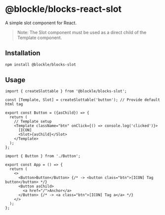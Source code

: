 # @blockle/blocks-react-slot

A simple slot component for React.

> Note: The Slot component must be used as a direct child of the Template component.

## Installation

```bash
npm install @blockle/blocks-slot
```

## Usage

```tsx
import { createSlottable } from '@blockle/blocks-slot';

const [Template, Slot] = createSlottable('button'); // Provide default html tag

export const Button = ({asChild}) => {
  return (
    // Template setup
    <Template className="btn" onClick={() => console.log('clicked')}>
      [ICON]
      <Slot>{asChild}</Slot>
    </Template>
  );
};
```

```tsx
import { Button } from './Button';

export const App = () => {
  return (
    <>
      <Button>Button</Button> {/* -> <button class="btn">[ICON] Tag button</button> */}
      <Button asChild>
        <a href="/">Anchor</a>
      </Button> {/* -> <a class="btn">[ICON] Tag a</a> */}
    </>
  );
};
```

